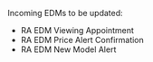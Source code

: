 Incoming EDMs to be updated:
- RA EDM Viewing Appointment
- RA EDM Price Alert Confirmation
- RA EDM New Model Alert